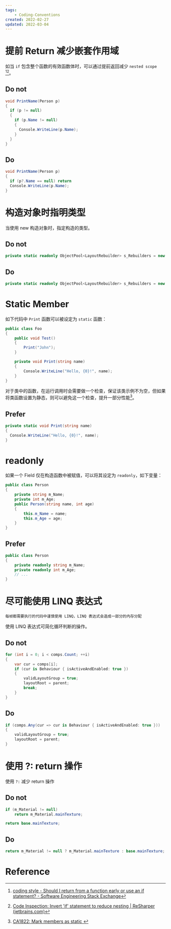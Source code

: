 ```yaml
---
tags:
    - Coding-Conventions
created: 2022-02-27
updated: 2022-03-04
---
```


# 提前 Return 减少嵌套作用域

如当 `if` 包含整个函数的有效函数体时，可以通过提前返回减少 `nested scope` [^1][^2]。

## Do not

```csharp
void PrintName(Person p)
{
  if (p != null)
  {
    if (p.Name != null)
    {
      Console.WriteLine(p.Name);
    }
  }
}
```

## Do

```csharp
void PrintName(Person p)
{
  if (p?.Name == null) return
  Console.WriteLine(p.Name);
}
```


# 构造对象时指明类型

当使用 new 构造对象时，指定构造的类型。

## Do not

```csharp
private static readonly ObjectPool<LayoutRebuilder> s_Rebuilders = new(null, x => x.Clear());
```

## Do
```csharp
private static readonly ObjectPool<LayoutRebuilder> s_Rebuilders = new ObjectPool<LayoutRebuilder>(null, x => x.Clear());
```

# Static Member 

如下代码中 `Print` 函数可以被设定为 `static` 函数：
```csharp
public class Foo
{
    public void Test()
    {
        Print("John");
    }

    private void Print(string name)
    {
        Console.WriteLine("Hello, {0}!", name);
    }
}
```

对于类中的函数，在运行调用时会需要做一个检查，保证该类示例不为空，但如果将类函数设置为静态，则可以避免这一个检查，提升一部分性能[^3]。

## Prefer

```csharp
private static void Print(string name)
{
  Console.WriteLine("Hello, {0}!", name);
}
```

# readonly

如果一个 Field 仅在构造函数中被赋值，可以将其设定为 `readonly`，如下变量：
```csharp
public class Person
{
    private string m_Name;
    private int m_Age;
    public Person(string name, int age)
    {
        this.m_Name = name;
        this.m_Age = age;
    }
}
```

## Prefer
```csharp
public class Person
{
    private readonly string m_Name;
    private readonly int m_Age;
    // ...
}
```

# 尽可能使用 LINQ 表达式

```ad-warning
每帧都需要执行的代码中谨慎使用 LINQ，LINQ 表达式会造成一部分的内存分配
```

使用 LINQ 表达式可简化循环判断的操作。

## Do not

```csharp
for (int i = 0; i < comps.Count; ++i)
{
    var cur = comps[i];
    if (cur is Behaviour { isActiveAndEnabled: true })
    {
        validLayoutGroup = true;
        layoutRoot = parent;
        break;
    }
}
```

## Do

```csharp
if (comps.Any(cur => cur is Behaviour { isActiveAndEnabled: true }))
{
    validLayoutGroup = true;
    layoutRoot = parent;
}
```

# 使用 ?: return 操作

使用 `?:` 减少 return 操作

## Do not

```csharp
if (m_Material != null)
    return m_Material.mainTexture;

return base.mainTexture;
```

## Do

```csharp
return m_Material != null ? m_Material.mainTexture : base.mainTexture;
```

# Reference

[^1]: [coding style - Should I return from a function early or use an if statement? - Software Engineering Stack Exchange](https://softwareengineering.stackexchange.com/questions/18454/should-i-return-from-a-function-early-or-use-an-if-statement)
[^2]:[Code Inspection: Invert 'if' statement to reduce nesting | ReSharper (jetbrains.com)](https://www.jetbrains.com/help/resharper/2021.3/InvertIf.html)
[^3]:[CA1822: Mark members as static ](https://docs.microsoft.com/zh-cn/previous-versions/visualstudio/visual-studio-2015/code-quality/ca1822-mark-members-as-static?view=vs-2015&redirectedfrom=MSDN)